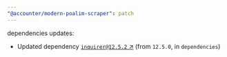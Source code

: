 ```yaml
---
"@accounter/modern-poalim-scraper": patch
---
```

dependencies updates:
  - Updated dependency [`inquirer@12.5.2` ↗︎](https://www.npmjs.com/package/inquirer/v/12.5.2) (from `12.5.0`, in `dependencies`)
